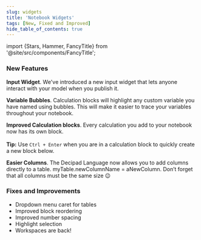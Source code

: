 ```yaml
---
slug: widgets
title: 'Notebook Widgets'
tags: [New, Fixed and Improved]
hide_table_of_contents: true
---
```


import {Stars, Hammer, FancyTitle} from '@site/src/components/FancyTitle';

### <FancyTitle icon={Stars}>New Features</FancyTitle>

**Input Widget**. We've introduced a new input widget that lets anyone interact with your model when you publish it.

**Variable Bubbles**. Calculation blocks will highlight any custom variable you have named using bubbles. This will make it easier to trace your variables throughout your notebook.

**Improved Calculation blocks**. Every calculation you add to your notebook now has its own block. <br></br>**Tip:** Use `Ctrl + Enter` when you are in a calculation block to quickly create a new block below.

**Easier Columns**. The Decipad Language now allows you to add columns directly to a table. myTable.newColumnName = aNewColumn. Don’t forget that all columns must be the same size 😉

### <FancyTitle icon={Hammer}>Fixes and Improvements</FancyTitle>

- Dropdown menu caret for tables
- Improved block reordering
- Improved number spacing
- Highlight selection
- Workspaces are back!
